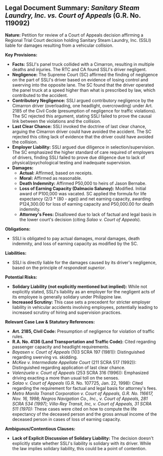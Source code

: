 ## Legal Document Summary: *Sanitary Steam Laundry, Inc. vs. Court of Appeals* (G.R. No. 119092)

**Nature:** Petition for review of a Court of Appeals decision affirming a Regional Trial Court decision holding Sanitary Steam Laundry, Inc. (SSLI) liable for damages resulting from a vehicular collision.

**Key Provisions:**

*   **Facts:** SSLI's panel truck collided with a Cimarron, resulting in multiple deaths and injuries. The RTC and CA found SSLI's driver negligent.
*   **Negligence:** The Supreme Court (SC) affirmed the finding of negligence on the part of SSLI's driver based on evidence of losing control and swerving into the opposite lane. The SC found that the driver operated the panel truck at a speed higher than what is prescribed by law, which contributed to the accident.
*   **Contributory Negligence:** SSLI argued contributory negligence by the Cimarron driver (overloading, one headlight, overcrowding) under Art. 2185 of the Civil Code (presumption of negligence for traffic violations). The SC rejected this argument, stating SSLI failed to prove the causal link between the violations and the collision.
*   **Last Clear Chance:** SSLI invoked the doctrine of last clear chance, arguing the Cimarron driver could have avoided the accident. The SC rejected this citing lack of evidence that the driver could have avoided the collision.
*   **Employer Liability:** SSLI argued due diligence in selection/supervision. The SC emphasized the higher standard of care required of employers of drivers, finding SSLI failed to prove due diligence due to lack of physical/psychological testing and inadequate supervision.
*   **Damages:**
    *   **Actual:** Affirmed, based on receipts.
    *   **Moral:** Affirmed as reasonable.
    *   **Death Indemnity:** Affirmed P50,000 to heirs of Jason Bernabe.
    *   **Loss of Earning Capacity (Dalmacio Salunoy):** Modified. Initial award of P100,000 was vacated. SC applied the formula for life expectancy (2/3 * (80 - age)) and net earning capacity, awarding P124,300.00 for loss of earning capacity and P50,000.00 for death indemnity.
    *   **Attorney's Fees:** Disallowed due to lack of factual and legal basis in the lower court's decision (citing *Salao v. Court of Appeals*).

**Obligations:**

*   SSLI is obligated to pay actual damages, moral damages, death indemnity, and loss of earning capacity as modified by the SC.

**Liabilities:**

*   SSLI is directly liable for the damages caused by its driver's negligence, based on the principle of *respondeat superior*.

**Potential Risks:**

*   **Solidary Liability (not explicitly mentioned but implied):** While not explicitly stated, SSLI's liability as an employer for the negligent acts of its employee is generally solidary under Philippine law.
*   **Increased Scrutiny:** This case sets a precedent for stricter employer liability in vehicular accidents involving employees, potentially leading to increased scrutiny of hiring and supervision practices.

**Relevant Case Law & Statutory References:**

*   **Art. 2185, Civil Code:** Presumption of negligence for violation of traffic rules.
*   **R.A. No. 4136 (Land Transportation and Traffic Code):** Cited regarding passenger capacity and headlight requirements.
*   *Bayasen v. Court of Appeals* (103 SCRA 197 (1981)): Distinguished regarding swerving vs. skidding.
*   *McKee v. Intermediate Appellate Court* (211 SCRA 517 (1992)): Distinguished regarding application of last clear chance.
*   *Valenzuela v. Court of Appeals* (253 SCRA 316 (1996)): Emphasized driving exacting a more than usual toll on the senses.
*   *Salao v. Court of Appeals* (G.R. No. 107725, Jan. 22, 1998): Cited regarding the requirement for factual and legal basis for attorney's fees.
*   *Metro Manila Transit Corporation v. Court of Appeals, G.R. No. 116617, Nov. 16, 1998; Negros Navigation Co., Inc., v. Court of Appeals, 281 SCRA 534 (1997); Villa-Rey Transit, Inc, v. Court of Appeals, 31 SCRA 511 (1970):* These cases were cited on how to compute the life expectancy of the deceased person and the gross annual income of the deceased person in cases of loss of earning capacity.

**Ambiguous/Contentious Clauses:**

*   **Lack of Explicit Discussion of Solidary Liability:** The decision doesn't explicitly state whether SSLI's liability is solidary with its driver. While the law implies solidary liability, this could be a point of contention.
